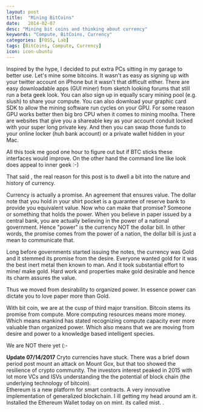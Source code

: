 ```yaml
---
layout: post
title:  "Mining BitCoins"
date:   2014-02-07
desc: "Mining bit coins and thinking about currency"
keywords: "Compute, BitCoins, Currency"
categories: [FOSS, Lab]
tags: [BitCoins, Compute, Currency]
icon: icon-ubuntu
---
```

Inspired by the hype, I decided to put extra PCs sitting in my garage to better use. Let's mine some bitcoins. It wasn't as easy as signing up with your twitter account on iPhone but it wasn't that difficult either. There are easy downloadable apps (GUI miner) from sketch looking forums that still run a beta geek look.  You can also sign up in equally scary mining pool (e.g. slush) to share your compute. You can also download your graphic card SDK to allow the mining software run cycles on your GPU. For some reason GPU works better then big bro CPU when it comes to mining moolha. There are websites that give you a shareable key as your account conduit locked with your super long private key. And then you can swap those funds to your online locker (huh bank account) or a private wallet hidden in your Mac.

All this  took me good one hour to figure out but if BTC sticks these interfaces would improve.  On the other hand the command line like look does appeal to inner geek :-)

That said , the real reason for this post is  to dwell a bit into the nature and history of currency.

Currency is actually a promise. An agreement that ensures value. The dollar note that you hold in your shirt pocket is a guarantee of reserve bank to provide you equivalent value. Now who can make that promise? Someone or something that holds the power. When you believe in paper issued by a central bank, you are actually believing in the power of a national government. Hence "power" is the currency NOT the dollar bill. In other words, the promise comes from the power of a nation, the dollar bill is just a mean to communicate that.

Long before governments started issuing the notes, the currency was Gold and it stemmed its promise from the desire. Everyone wanted gold for it was the best inert metal then known to man. And it took substantial effort to mine/ make gold. Hard work and properties make gold desirable and hence its charm assures the value.

Thus we moved from desirability to organized power. In essence power can dictate you to love paper more than Gold.

With bit coin, we are at the cusp of third major transition. Bitcoin stems its promise from compute. More computing resources means more money.  Which means mankind has stated recognizing compute capacity ever more valuable than organized power. Which also means that we are moving from desire and power to a knowledge based intelligent species.

We are NOT there yet (:-

**Update 07/14/2017**
Cryto currencies have stuck. There was a brief down period  post mount an attack on Mount Gox, but that too showed the resilience of crypto community. The investors interest  peaked in 2015 with lot more VCs and ISVs understanding the the potential of block chain (the underlying technology of bitcoin).  
Ethereum is a new platform for smart contracts. A very innovative implementation of generalized blockchain. I ill getting my head around am it. Installed the Ethereum Wallet today on on mint. its called mist. .
